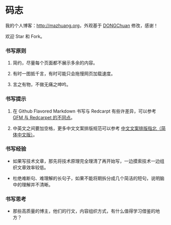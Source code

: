 码志
=================

我的个人博客：<http://mazhuang.org>，外观基于 [DONGChuan](http://dongchuan.github.io) 修改，感谢！

欢迎 Star 和 Fork。

### 书写原则

1. 简约，尽量每个页面都不展示多余的内容。

2. 有时一图抵千言，有时可能只会拖慢网页加载速度。

3. 言之有物，不做无痛之呻吟。

### 书写提示

1. 在 Github Flavored Markdown 书写与 Redcarpt 有些许差异，可以参考 [GFM 与 Redcarpet 的不同点][2]。

2. 中英文之间要加空格，更多中文文案排版规范可以参考 [中文文案排版指北（简体中文版）][1]。

### 书写经验

* 如果写技术文章，那先将技术原理完全理清了再开始写，一边摸索技术一边组织文章效率较低。

* 杜绝难断句、难理解的长句子，如果不能将期拆分成几个简洁的短句，说明脑中的理解并不清晰。

### 书写思考

* 那些高质量的博主，他们的行文，内容组织方式，有什么值得学习借鉴的地方？

[1]: https://github.com/mzlogin/chinese-copywriting-guidelines
[2]: http://mazhuang.org/2015/12/05/diff-between-gfm-and-redcarpet/
